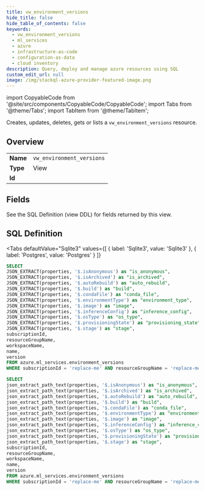 ```yaml
--- 
title: vw_environment_versions
hide_title: false
hide_table_of_contents: false
keywords:
  - vw_environment_versions
  - ml_services
  - azure
  - infrastructure-as-code
  - configuration-as-data
  - cloud inventory
description: Query, deploy and manage azure resources using SQL
custom_edit_url: null
image: /img/stackql-azure-provider-featured-image.png
---
```


import CopyableCode from '@site/src/components/CopyableCode/CopyableCode';
import Tabs from '@theme/Tabs';
import TabItem from '@theme/TabItem';

Creates, updates, deletes, gets or lists a <code>vw_environment_versions</code> resource.

## Overview
<table><tbody>
<tr><td><b>Name</b></td><td><code>vw_environment_versions</code></td></tr>
<tr><td><b>Type</b></td><td>View</td></tr>
<tr><td><b>Id</b></td><td><CopyableCode code="azure.ml_services.vw_environment_versions" /></td></tr>
</tbody></table>

## Fields

See the SQL Definition (view DDL) for fields returned by this view.

## SQL Definition

<Tabs
defaultValue="Sqlite3"
values={[
{ label: 'Sqlite3', value: 'Sqlite3' },
{ label: 'Postgres', value: 'Postgres' }
]}
>
<TabItem value="Sqlite3">

```sql
SELECT
JSON_EXTRACT(properties, '$.isAnonymous') as "is_anonymous",
JSON_EXTRACT(properties, '$.isArchived') as "is_archived",
JSON_EXTRACT(properties, '$.autoRebuild') as "auto_rebuild",
JSON_EXTRACT(properties, '$.build') as "build",
JSON_EXTRACT(properties, '$.condaFile') as "conda_file",
JSON_EXTRACT(properties, '$.environmentType') as "environment_type",
JSON_EXTRACT(properties, '$.image') as "image",
JSON_EXTRACT(properties, '$.inferenceConfig') as "inference_config",
JSON_EXTRACT(properties, '$.osType') as "os_type",
JSON_EXTRACT(properties, '$.provisioningState') as "provisioning_state",
JSON_EXTRACT(properties, '$.stage') as "stage",
subscriptionId,
resourceGroupName,
workspaceName,
name,
version
FROM azure.ml_services.environment_versions
WHERE subscriptionId = 'replace-me' AND resourceGroupName = 'replace-me' AND workspaceName = 'replace-me' AND name = 'replace-me';
```

</TabItem>
<TabItem value="Postgres">

```sql
SELECT
json_extract_path_text(properties, '$.isAnonymous') as "is_anonymous",
json_extract_path_text(properties, '$.isArchived') as "is_archived",
json_extract_path_text(properties, '$.autoRebuild') as "auto_rebuild",
json_extract_path_text(properties, '$.build') as "build",
json_extract_path_text(properties, '$.condaFile') as "conda_file",
json_extract_path_text(properties, '$.environmentType') as "environment_type",
json_extract_path_text(properties, '$.image') as "image",
json_extract_path_text(properties, '$.inferenceConfig') as "inference_config",
json_extract_path_text(properties, '$.osType') as "os_type",
json_extract_path_text(properties, '$.provisioningState') as "provisioning_state",
json_extract_path_text(properties, '$.stage') as "stage",
subscriptionId,
resourceGroupName,
workspaceName,
name,
version
FROM azure.ml_services.environment_versions
WHERE subscriptionId = 'replace-me' AND resourceGroupName = 'replace-me' AND workspaceName = 'replace-me' AND name = 'replace-me';
```

</TabItem>
</Tabs>
